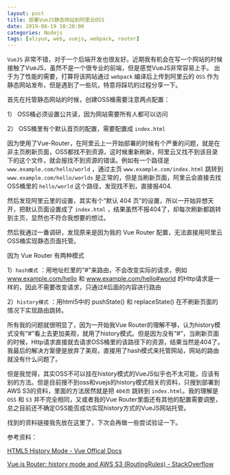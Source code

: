 ```yaml
---
layout: post
title: 部署VueJS静态网站到阿里云OSS
date: 2019-08-19 10:20:00 
categories: Nodejs
tags: [aliyun, web, vuejs, webpack, router]
---
```

`VueJS` 非常不错，对于一个后端开发也很友好。近期我有机会在写一个网站的时候接触了VueJS，虽然不是一个很专业的前端，但是感觉VueJS非常容易上手。
出于为了性能的需要，打算将该网站通过 `webpack` 编译后上传到阿里云的 `OSS` 作为静态网站发布，但是遇到了一些坑，特意将踩坑的过程分享一下。

首先在托管静态网站的时候，创建OSS桶需要注意两点配置：

1） OSS桶必须设置公共读，因为网站需要所有人都可以访问

2） OSS桶里有个默认首页的配置，需要配置成 `index.html`

因为使用了Vue-Router，在阿里云上一开始部署的时候有个严重的问题，就是在非主页刷新页面，OSS都找不到资源，这时候重新刷新，阿里云又找不到该目录下的这个文件，就会报找不到资源的错误。例如有一个路径是 `www.example.com/hello/world` ，通过主页 `www.example.com/index.html` 跳转到 `www.example.com/hello/worlds` 是正常的，但是当刷新页面，阿里云会直接去找OSS桶里的 `hello/world` 这个路径，发现找不到，直接报404.

然后发现阿里云里的设置，其实有个“默认 404 页”的设置，所以一开始异想天开，把默认页面设置成了 `index.html` ，结果虽然不报404了，却每次刷新都跳转到主页，显然也不符合我想要的想过。

然后我通过一番调研，发现原来是因为我的 Vue Router 配置，无法直接用阿里云OSS桶实现静态页面托管。

因为 Vue Router 有两种模式

1）`hash模式` ：用地址栏里的“#”来路由，不会改变实际的请求，例如 www.example.com/hello 和 www.example.com/hello#world 的Http请求是一样的，因此不需要改变请求，只通过#后面的内容进行路由

2）`history模式` ：用html5中的 pushState() 和 replaceState() 在不刷新页面的情况下实现路由跳转。

所有我的问题就很明显了，因为一开始我Vue Router的理解不够，认为history模式没有“#”看上去更加美观，就用了history模式。但是因为没有“#”，当刷新页面的时候，Http请求直接就去请求OSS桶里的该路径下的资源，结果当然是404了。我最后的解决方案便是放弃了美观，直接用了hash模式来托管网站，网站的路由就没有什么问题了。

但是我觉得，其实OSS不可以挂在history模式的VueJS似乎也不太可能，应该有别的方法。但是目前搜不到oss和vuejs的history模式相关的资料，只搜到部署到AWS S3的资料，里面的方法居然就是把 `404页` 跳转到 `index.html`。我的理解是 `OSS` 和 `S3` 并不完全相同，又或者我的Vue Router里面还有其他的配置需要调整，总之目前还不确定OSS能否成功实现history方式的VueJS网站托管。

找到的资料链接我先放在这里了，下次会再做一些尝试验证一下。


参考资料：

[HTML5 History Mode - Vue Offical Docs](https://router.vuejs.org/guide/essentials/history-mode.html#example-server-configurations)

[Vue.js Router: history mode and AWS S3 (RoutingRules) - StackOverflow
](https://stackoverflow.com/questions/43095823/vue-js-router-history-mode-and-aws-s3-routingrules)


